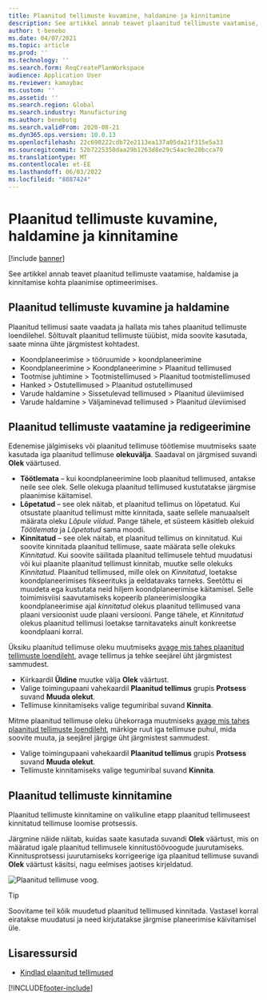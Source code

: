 ```yaml
---
title: Plaanitud tellimuste kuvamine, haldamine ja kinnitamine
description: See artikkel annab teavet plaanitud tellimuste vaatamise, haldamise ja kinnitamise kohta plaanimise optimeerimises.
author: t-benebo
ms.date: 04/07/2021
ms.topic: article
ms.prod: ''
ms.technology: ''
ms.search.form: ReqCreatePlanWorkspace
audience: Application User
ms.reviewer: kamaybac
ms.custom: ''
ms.assetid: ''
ms.search.region: Global
ms.search.industry: Manufacturing
ms.author: benebotg
ms.search.validFrom: 2020-08-21
ms.dyn365.ops.version: 10.0.13
ms.openlocfilehash: 22c690222cdb72e2113ea137a05da21f315e5a33
ms.sourcegitcommit: 52b7225350daa29b1263d8e29c54ac9e20bcca70
ms.translationtype: MT
ms.contentlocale: et-EE
ms.lasthandoff: 06/03/2022
ms.locfileid: "8887424"
---
```

# <a name="view-manage-and-approve-planned-orders"></a>Plaanitud tellimuste kuvamine, haldamine ja kinnitamine

[!include [banner](../../includes/banner.md)]

See artikkel annab teavet plaanitud tellimuste vaatamise, haldamise ja kinnitamise kohta plaanimise optimeerimises.

## <a name="view-and-manage-planned-orders"></a><a name="view-planned-orders"></a>Plaanitud tellimuste kuvamine ja haldamine

Plaanitud tellimusi saate vaadata ja hallata mis tahes plaanitud tellimuste loendilehel. Sõltuvalt plaanitud tellimuste tüübist, mida soovite kasutada, saate minna ühte järgmistest kohtadest.

- Koondplaneerimise \> tööruumide \> koondplaneerimine
- Koondplaneerimine \> Koondplaneerimine \> Plaanitud tellimused
- Tootmise juhtimine \> Tootmistellimused \> Plaanitud tootmistellimused
- Hanked \> Ostutellimused \> Plaanitud ostutellimused
- Varude haldamine \> Sissetulevad tellimused \> Plaanitud üleviimised
- Varude haldamine \> Väljaminevad tellimused \> Plaanitud üleviimised

## <a name="view-and-edit-the-status-of-planned-orders"></a>Plaanitud tellimuste vaatamine ja redigeerimine

Edenemise jälgimiseks või plaanitud tellimuse töötlemise muutmiseks saate kasutada iga plaanitud tellimuse **olekuvälja**. Saadaval on järgmised suvandi **Olek** väärtused.

- **Töötlemata** – kui koondplaneerimine loob plaanitud tellimused, antakse neile see olek. Selle olekuga plaanitud tellimused kustutatakse järgmise plaanimise käitamisel.
- **Lõpetatud** – see olek näitab, et plaanitud tellimus on lõpetatud. Kui otsustate plaanitud tellimust mitte kinnitada, saate sellele manuaalselt määrata oleku *Lõpule viidud*. Pange tähele, et süsteem käsitleb olekuid *Töötlemata* ja *Lõpetatud* sama moodi.
- **Kinnitatud** – see olek näitab, et plaanitud tellimus on kinnitatud. Kui soovite kinnitada plaanitud tellimuse, saate määrata selle olekuks *Kinnitatud*. Kui soovite säilitada plaanitud tellimusele tehtud muudatusi või kui plaanite plaanitud tellimust kinnitab, muutke selle olekuks *Kinnitatud*. Plaanitud tellimused, mille olek on *Kinnitatud*, loetakse koondplaneerimises fikseerituks ja eeldatavaks tarneks. Seetõttu ei muudeta ega kustutata neid hiljem koondplaneerimise käitamisel. Selle toimimisviisi saavutamiseks kopeerib planeerimisloogika koondplaneerimise ajal *kinnitatud* olekus plaanitud tellimused vana plaani versioonist uude plaani versiooni. Pange tähele, et *Kinnitatud* olekus plaanitud tellimusi loetakse tarnitavateks ainult konkreetse koondplaani korral.

Üksiku plaanitud tellimuse oleku muutmiseks [avage mis tahes plaanitud tellimuste loendileht](#view-planned-orders), avage tellimus ja tehke seejärel üht järgmistest sammudest.

- Kiirkaardil **Üldine** muutke välja **Olek** väärtust.
- Valige toimingupaani vahekaardil **Plaanitud tellimus** grupis **Protsess** suvand **Muuda olekut**.
- Tellimuse kinnitamiseks valige tegumiribal suvand **Kinnita**.

Mitme plaanitud tellimuse oleku ühekorraga muutmiseks [avage mis tahes plaanitud tellimuste loendileht](#view-planned-orders), märkige ruut iga tellimuse puhul, mida soovite muuta, ja seejärel järgige üht järgmistest sammudest.

- Valige toimingupaani vahekaardil **Plaanitud tellimus** grupis **Protsess** suvand **Muuda olekut**.
- Tellimuste kinnitamiseks valige tegumiribal suvand **Kinnita**.

## <a name="approve-planned-orders"></a>Plaanitud tellimuste kinnitamine

Plaanitud tellimuste kinnitamine on valikuline etapp plaanitud tellimuseest kinnitatud tellimuse loomise protsessis.

Järgmine näide näitab, kuidas saate kasutada suvandi **Olek** väärtust, mis on määratud igale plaanitud tellimusele kinnitustöövoogude juurutamiseks. Kinnitusprotsessi juurutamiseks korrigeerige iga plaanitud tellimuse suvandi **Olek** väärtust käsitsi, nagu eelmises jaotises kirjeldatud.

![Plaanitud tellimuse voog.](media/approved-planned-orders-1.png)

> [!TIP]
> Soovitame teil kõik muudetud plaanitud tellimused kinnitada. Vastasel korral eiratakse muudatusi ja need kirjutatakse järgmise planeerimise käivitamisel üle.

## <a name="additional-resources"></a>Lisaressursid

- [Kindlad plaanitud tellimused](planned-order-firming.md)

[!INCLUDE[footer-include](../../../includes/footer-banner.md)]
